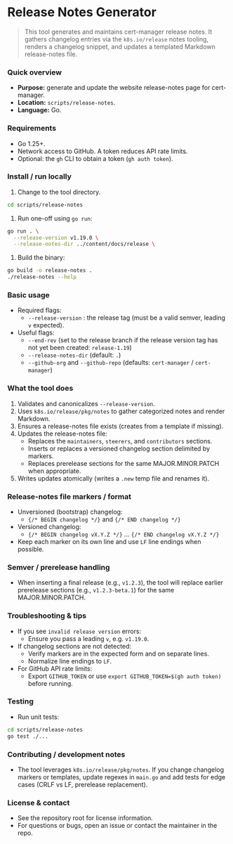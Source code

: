 # Release Notes Generator

> This tool generates and maintains cert-manager release notes. It gathers
> changelog entries via the `k8s.io/release` notes tooling, renders a changelog
> snippet, and updates a templated Markdown release-notes file.


### Quick overview

-   **Purpose:** generate and update the website release-notes page for cert-manager.
-   **Location:** `scripts/release-notes`.
-   **Language:** Go.

### Requirements

-   Go 1.25+.
-   Network access to GitHub. A token reduces API rate limits.
-   Optional: the `gh` CLI to obtain a token (`gh auth token`).

### Install / run locally

1.  Change to the tool directory.

```bash
cd scripts/release-notes
```

1.  Run one-off using `go run`:

```bash
go run . \
  --release-version v1.19.0 \
  --release-notes-dir ../content/docs/release \
```

1.  Build the binary:

```bash
go build -o release-notes .
./release-notes --help
```

### Basic usage

-   Required flags:
    -   `--release-version` : the release tag (must be a valid semver, leading `v` expected).
-   Useful flags:
    -   `--end-rev` (set to the release branch if the release version tag has not yet been created: `release-1.19`)
    -   `--release-notes-dir` (default: `.`)
    -   `--github-org` and `--github-repo` (defaults: `cert-manager` / `cert-manager`)

### What the tool does

1.  Validates and canonicalizes `--release-version`.
2.  Uses `k8s.io/release/pkg/notes` to gather categorized notes and render Markdown.
3.  Ensures a release-notes file exists (creates from a template if missing).
4.  Updates the release-notes file:
    -   Replaces the `maintainers`, `steerers`, and `contributors` sections.
    -   Inserts or replaces a versioned changelog section delimited by markers.
    -   Replaces prerelease sections for the same MAJOR.MINOR.PATCH when appropriate.
5.  Writes updates atomically (writes a `.new` temp file and renames it).

### Release-notes file markers / format

-   Unversioned (bootstrap) changelog:
    -   `{/* BEGIN changelog */}` and `{/* END changelog */}`
-   Versioned changelog:
    -   `{/* BEGIN changelog vX.Y.Z */}` &#x2026; `{/* END changelog vX.Y.Z */}`
-   Keep each marker on its own line and use `LF` line endings when possible.

### Semver / prerelease handling

-   When inserting a final release (e.g., `v1.2.3`), the tool will replace earlier prerelease sections (e.g., `v1.2.3-beta.1`) for the same MAJOR.MINOR.PATCH.

### Troubleshooting & tips

-   If you see `invalid release version` errors:
    -   Ensure you pass a leading `v`, e.g. `v1.19.0`.
-   If changelog sections are not detected:
    -   Verify markers are in the expected form and on separate lines.
    -   Normalize line endings to `LF`.
-   For GitHub API rate limits:
    -   Export `GITHUB_TOKEN` or use `export GITHUB_TOKEN=$(gh auth token)` before running.

### Testing

-   Run unit tests:

```bash
cd scripts/release-notes
go test ./...
```

### Contributing / development notes

-   The tool leverages `k8s.io/release/pkg/notes`. If you change changelog markers or templates, update regexes in `main.go` and add tests for edge cases (CRLF vs LF, prerelease replacement).

### License & contact

-   See the repository root for license information.
-   For questions or bugs, open an issue or contact the maintainer in the repo.
